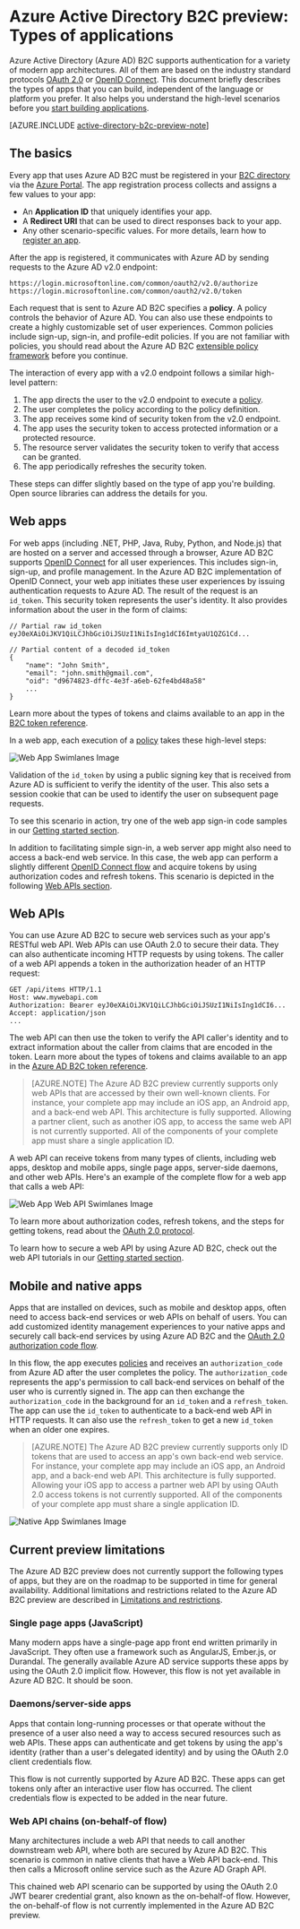 <properties
	pageTitle="Azure AD B2C Preview | Microsoft Azure"
	description="The types of applications you can build in the Azure Active Directory B2C preview."
	services="active-directory-b2c"
	documentationCenter=""
	authors="dstrockis"
	manager="msmbaldwin"
	editor=""/>

<tags
	ms.service="active-directory-b2c"
	ms.workload="identity"
	ms.tgt_pltfrm="na"
	ms.devlang="na"
	ms.topic="hero-article"
	ms.date="02/25/2016"
	ms.author="dastrock"/>

# Azure Active Directory B2C preview: Types of applications

Azure Active Directory (Azure AD) B2C supports authentication for a variety of modern app architectures. All of them are based on the industry standard protocols [OAuth 2.0](active-directory-b2c-reference-protocols.md) or [OpenID Connect](active-directory-b2c-reference-protocols.md). This document briefly describes the types of apps that you can build, independent of the language or platform you prefer. It also helps you understand the high-level scenarios before you [start building applications](active-directory-b2c-overview.md#getting-started).

[AZURE.INCLUDE [active-directory-b2c-preview-note](../../includes/active-directory-b2c-preview-note.md)]

## The basics
Every app that uses Azure AD B2C must be registered in your [B2C directory](active-directory-b2c-get-started.md) via the [Azure Portal](https://portal.azure.com/). The app registration process collects and assigns a few values to your app:

- An **Application ID** that uniquely identifies your app.
- A **Redirect URI** that can be used to direct responses back to your app.
- Any other scenario-specific values. For more details, learn how to [register an app](active-directory-b2c-app-registration.md).

After the app is registered, it communicates with Azure AD by sending requests to the Azure AD v2.0 endpoint:

```
https://login.microsoftonline.com/common/oauth2/v2.0/authorize
https://login.microsoftonline.com/common/oauth2/v2.0/token
```

Each request that is sent to Azure AD B2C specifies a **policy**. A policy controls the behavior of Azure AD. You can also use these endpoints to create a highly customizable set of user experiences. Common policies include sign-up, sign-in, and profile-edit policies. If you are not familiar with policies, you should read about the Azure AD B2C [extensible policy framework](active-directory-b2c-reference-policies.md) before you continue.

The interaction of every app with a v2.0 endpoint follows a similar high-level pattern:

1. The app directs the user to the v2.0 endpoint to execute a [policy](active-directory-b2c-reference-policies.md).
2. The user completes the policy according to the policy definition.
4. The app receives some kind of security token from the v2.0 endpoint.
5. The app uses the security token to access protected information or a protected resource.
6. The resource server validates the security token to verify that access can be granted.
7. The app periodically refreshes the security token.

<!-- TODO: Need a page for libraries to link to -->
These steps can differ slightly based on the type of app you're building. Open source libraries can address the details for you.

## Web apps
For web apps (including .NET, PHP, Java, Ruby, Python, and Node.js) that are hosted on a server and accessed through a browser, Azure AD B2C supports [OpenID Connect](active-directory-b2c-reference-protocols.md) for all user experiences. This includes sign-in, sign-up, and profile management. In the Azure AD B2C implementation of OpenID Connect, your web app initiates these user experiences by issuing authentication requests to Azure AD. The result of the request is an `id_token`. This security token represents the user's identity. It also provides information about the user in the form of claims:

```
// Partial raw id_token
eyJ0eXAiOiJKV1QiLCJhbGciOiJSUzI1NiIsIng1dCI6ImtyaU1QZG1Cd...

// Partial content of a decoded id_token
{
	"name": "John Smith",
	"email": "john.smith@gmail.com",
	"oid": "d9674823-dffc-4e3f-a6eb-62fe4bd48a58"
	...
}
```

Learn more about the types of tokens and claims available to an app in the [B2C token reference](active-directory-b2c-reference-tokens.md).

In a web app, each execution of a [policy](active-directory-b2c-reference-policies.md) takes these high-level steps:

![Web App Swimlanes Image](./media/active-directory-b2c-apps/webapp.png)

Validation of the `id_token` by using a public signing key that is received from Azure AD is sufficient to verify the identity of the user. This also sets a session cookie that can be used to identify the user on subsequent page requests.

To see this scenario in action, try one of the web app sign-in code samples in our [Getting started section](active-directory-b2c-overview.md#getting-started).

In addition to facilitating simple sign-in, a web server app might also need to access a back-end web service. In this case, the web app can perform a slightly different [OpenID Connect flow](active-directory-b2c-reference-oidc.md) and acquire tokens by using authorization codes and refresh tokens. This scenario is depicted in the following [Web APIs section](#web-apis).

<!--, and in our [WebApp-WebAPI Getting started topic](active-directory-b2c-devquickstarts-web-api-dotnet.md).-->

## Web APIs
You can use Azure AD B2C to secure web services such as your app's RESTful web API. Web APIs can use OAuth 2.0 to secure their data. They can also authenticate incoming HTTP requests by using tokens. The caller of a web API appends a token in the authorization header of an HTTP request:

```
GET /api/items HTTP/1.1
Host: www.mywebapi.com
Authorization: Bearer eyJ0eXAiOiJKV1QiLCJhbGciOiJSUzI1NiIsIng1dCI6...
Accept: application/json
...
```

The web API can then use the token to verify the API caller's identity and to extract information about the caller from claims that are encoded in the token. Learn more about the types of tokens and claims available to an app in the [Azure AD B2C token reference](active-directory-b2c-reference-tokens.md).

> [AZURE.NOTE]
	The Azure AD B2C preview currently supports only web APIs that are accessed by their own well-known clients. For instance, your complete app may include an iOS app, an Android app, and a back-end web API. This architecture is fully supported. Allowing a partner client, such as another iOS app, to access the same web API is not currently supported. All of the components of your complete app must share a single application ID.

A web API can receive tokens from many types of clients, including web apps, desktop and mobile apps, single page apps, server-side daemons, and other web APIs. Here's an example of the complete flow for a web app that calls a web API:

![Web App Web API Swimlanes Image](./media/active-directory-b2c-apps/webapi.png)

To learn more about authorization codes, refresh tokens, and the steps for getting tokens, read about the [OAuth 2.0 protocol](active-directory-b2c-reference-oauth-code.md).

To learn how to secure a web API by using Azure AD B2C, check out the web API tutorials in our [Getting started section](active-directory-b2c-overview.md#getting-started).

## Mobile and native apps
Apps that are installed on devices, such as mobile and desktop apps, often need to access back-end services or web APIs on behalf of users. You can add customized identity management experiences to your native apps and securely call back-end services by using Azure AD B2C and the [OAuth 2.0 authorization code flow](active-directory-b2c-reference-oauth-code.md).  

In this flow, the app executes [policies](active-directory-b2c-reference-policies.md) and receives an `authorization_code` from Azure AD after the user completes the policy. The `authorization_code` represents the app's permission to call back-end services on behalf of the user who is currently signed in. The app can then exchange the `authorization_code` in the background for an `id_token` and a `refresh_token`.  The app can use the `id_token` to authenticate to a back-end web API in HTTP requests. It can also use the `refresh_token` to get a new `id_token` when an older one expires.

> [AZURE.NOTE]
	The Azure AD B2C preview currently supports only ID tokens that are used to access an app's own back-end web service. For instance, your complete app may include an iOS app, an Android app, and a back-end web API. This architecture is fully supported. Allowing your iOS app to access a partner web API by using OAuth 2.0 access tokens is not currently supported. All of the components of your complete app must share a single application ID.

![Native App Swimlanes Image](./media/active-directory-b2c-apps/native.png)

## Current preview limitations
The Azure AD B2C preview does not currently support the following types of apps, but they are on the roadmap to be supported in time for general availability. Additional limitations and restrictions related to the Azure AD B2C preview are described in [Limitations and restrictions](active-directory-b2c-limitations.md).

### Single page apps (JavaScript)
Many modern apps have a single-page app front end written primarily in JavaScript. They often use a framework such as AngularJS, Ember.js, or Durandal. The generally available Azure AD service supports these apps by using the OAuth 2.0 implicit flow. However, this flow is not yet available in Azure AD B2C. It should be soon.

### Daemons/server-side apps
Apps that contain long-running processes or that operate without the presence of a user also need a way to access secured resources such as web APIs. These apps can authenticate and get tokens by using the app's identity (rather than a user's delegated identity) and by using the OAuth 2.0 client credentials flow.

This flow is not currently supported by Azure AD B2C. These apps can get tokens only after an interactive user flow has occurred. The client credentials flow is expected to be added in the near future.

### Web API chains (on-behalf-of flow)
Many architectures include a web API that needs to call another downstream web API, where both are secured by Azure AD B2C. This scenario is common in native clients that have a Web API back-end. This then calls a Microsoft online service such as the Azure AD Graph API.

This chained web API scenario can be supported by using the OAuth 2.0 JWT bearer credential grant, also known as the on-behalf-of flow.  However, the on-behalf-of flow is not currently implemented in the Azure AD B2C preview.
